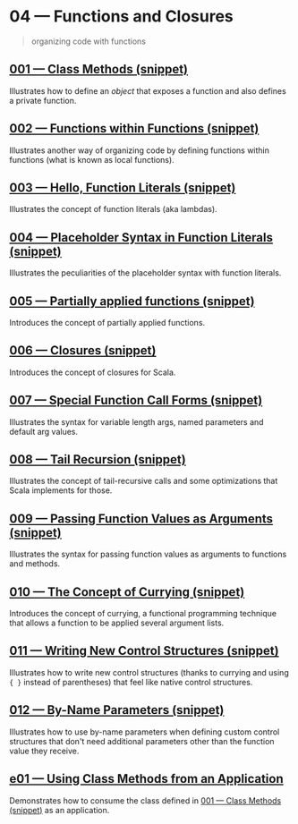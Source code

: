 # 04 &mdash; Functions and Closures
> organizing code with functions

## [001 &mdash; Class Methods (snippet)](./001-snippet-class-method)
Illustrates how to define an *object* that exposes a function and also defines a private function.

## [002 &mdash; Functions within Functions (snippet)](./002-snippet-functions-within-functions)
Illustrates another way of organizing code by defining functions within functions (what is known as local functions).

## [003 &mdash; Hello, Function Literals (snippet)](./003-snippet-function-literals)
Illustrates the concept of function literals (aka lambdas).

## [004 &mdash; Placeholder Syntax in Function Literals (snippet)](./004-snippet-placeholder)
Illustrates the peculiarities of the placeholder syntax with function literals.

## [005 &mdash; Partially applied functions (snippet)](./005-snippet-partially-applied-functions)
Introduces the concept of partially applied functions.

## [006 &mdash; Closures (snippet)](./006-snippet-closures)
Introduces the concept of closures for Scala.

## [007 &mdash; Special Function Call Forms (snippet)](./007-snippet-special-function-call-forms)
Illustrates the syntax for variable length args, named parameters and default arg values.

## [008 &mdash; Tail Recursion (snippet)](./008-snippet-tail-recursion)
Illustrates the concept of tail-recursive calls and some optimizations that Scala implements for those.

## [009 &mdash; Passing Function Values as Arguments (snippet)](./001-snippet-passing-functions-as-args)
Illustrates the syntax for passing function values as arguments to functions and methods.

## [010 &mdash; The Concept of Currying (snippet)](./002-snippet-currying)
Introduces the concept of currying, a functional programming technique that allows a function to be applied several argument lists.

## [011 &mdash; Writing New Control Structures (snippet)](./003-snippet-new-control-structures)
Illustrates how to write new control structures (thanks to currying and using `{ }` instead of parentheses) that feel like native control structures.

## [012 &mdash; By-Name Parameters (snippet)](./004-snippet-by-name-parameters)
Illustrates how to use by-name parameters when defining custom control structures that don't need additional parameters other than the function value they receive.

## [e01 &mdash; Using Class Methods from an Application](./e01-class-method-application)
Demonstrates how to consume the class defined in [001 &mdash; Class Methods (snippet)](./001-snippet-class-method) as an application.